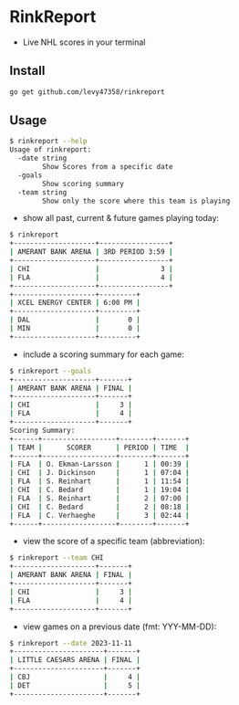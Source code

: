# RinkReport
- Live NHL scores in your terminal


## Install
```bash
go get github.com/levy47358/rinkreport
```

## Usage
```bash
$ rinkreport --help
Usage of rinkreport:
  -date string
    	Show Scores from a specific date
  -goals
    	Show scoring summary
  -team string
    	Show only the score where this team is playing
```

- show all past, current & future games playing today:
```bash
$ rinkreport
+--------------------+-----------------+
| AMERANT BANK ARENA | 3RD PERIOD 3:59 |
+--------------------+-----------------+
| CHI                |               3 |
| FLA                |               4 |
+--------------------+-----------------+
+--------------------+---------+
| XCEL ENERGY CENTER | 6:00 PM |
+--------------------+---------+
| DAL                |       0 |
| MIN                |       0 |
+--------------------+---------+
```

- include a scoring summary for each game:

```bash
$ rinkreport --goals
+--------------------+-------+
| AMERANT BANK ARENA | FINAL |
+--------------------+-------+
| CHI                |     3 |
| FLA                |     4 |
+--------------------+-------+
Scoring Summary:
+------+------------------+--------+-------+
| TEAM |      SCORER      | PERIOD | TIME  |
+------+------------------+--------+-------+
| FLA  | O. Ekman-Larsson |      1 | 00:39 |
| CHI  | J. Dickinson     |      1 | 07:04 |
| FLA  | S. Reinhart      |      1 | 11:54 |
| CHI  | C. Bedard        |      1 | 19:04 |
| FLA  | S. Reinhart      |      2 | 07:00 |
| CHI  | C. Bedard        |      2 | 08:18 |
| FLA  | C. Verhaeghe     |      3 | 02:44 |
+------+------------------+--------+-------+
```

- view the score of a specific team (abbreviation):
```bash
$ rinkreport --team CHI 
+--------------------+-------+
| AMERANT BANK ARENA | FINAL |
+--------------------+-------+
| CHI                |     3 |
| FLA                |     4 |
+--------------------+-------+
```

- view games on a previous date (fmt: YYY-MM-DD):
```bash
$ rinkreport --date 2023-11-11
+----------------------+-------+
| LITTLE CAESARS ARENA | FINAL |
+----------------------+-------+
| CBJ                  |     4 |
| DET                  |     5 |
+----------------------+-------+
```
